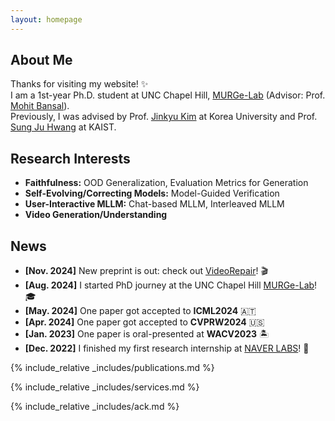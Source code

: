 ```yaml
---
layout: homepage
---
```


## About Me

Thanks for visiting my website! ✨      
I am a 1st-year Ph.D. student at UNC Chapel Hill, [MURGe-Lab](https://murgelab.cs.unc.edu/) (Advisor: Prof. [Mohit Bansal](https://www.cs.unc.edu/~mbansal/)).     
Previously, I was advised by Prof. [Jinkyu Kim](https://visionai.korea.ac.kr/) at Korea University and Prof. [Sung Ju Hwang](http://www.sungjuhwang.com/) at KAIST.     

## Research Interests

- **Faithfulness:** OOD Generalization, Evaluation Metrics for Generation
- **Self-Evolving/Correcting Models:** Model-Guided Verification
- **User-Interactive MLLM:** Chat-based MLLM, Interleaved MLLM
- **Video Generation/Understanding** 

## News

- **[Nov. 2024]** New preprint is out: check out [VideoRepair](https://video-repair.github.io/)! 🎬
- **[Aug. 2024]** I started PhD journey at the UNC Chapel Hill [MURGe-Lab](https://murgelab.cs.unc.edu/)! 🎓
- **[May. 2024]** One paper got accepted to **ICML2024** 🇦🇹
- **[Apr. 2024]** One paper got accepted to **CVPRW2024** 🇺🇸
- **[Jan. 2023]** One paper is oral-presented at **WACV2023** 🏝️
- **[Dec. 2022]** I finished my first research internship at [NAVER LABS](https://www.naverlabs.com/)! 🚙
  
{% include_relative _includes/publications.md %}

{% include_relative _includes/services.md %}

{% include_relative _includes/ack.md %}
